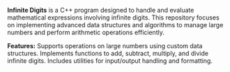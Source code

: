 **Infinite Digits** is a C++ program designed to handle and evaluate mathematical expressions involving infinite digits. This repository focuses on implementing advanced data structures and algorithms to manage large numbers and perform arithmetic operations efficiently.

**Features:**
Supports operations on large numbers using custom data structures.
Implements functions to add, subtract, multiply, and divide infinite digits.
Includes utilities for input/output handling and formatting.
